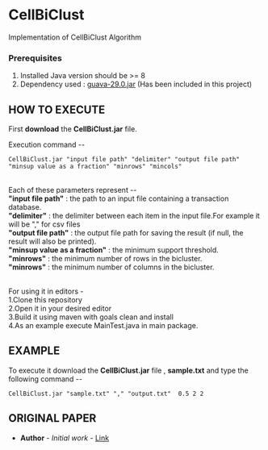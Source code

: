 # CellBiClust
Implementation of CellBiClust Algorithm

### Prerequisites

1. Installed Java version should be >= 8
2. Dependency used : [guava-29.0.jar](https://mvnrepository.com/artifact/com.google.guava/guava/29.0-jre) (Has been included in this project)

## HOW TO EXECUTE

First <b>download</b> the <b>CellBiClust.jar</b> file.

Execution command --
```
CellBiClust.jar "input file path" "delimiter" "output file path" "minsup value as a fraction" "minrows" "mincols"
```
<br>
Each of these parameters represent -- <br>
<b>"input file path"</b>            : the path to an input file containing a transaction database.<br>
<b>"delimiter"</b>                  : the delimiter between each item in the input file.For example it will be "," for csv files<br>
<b>"output file path"</b>           : the output file path for saving the result (if null, the result will also be printed).<br>
<b>"minsup value as a fraction"</b> : the minimum support threshold.<br>
<b>"minrows"</b> : the minimum number of rows in the bicluster.<br>
<b>"minrows"</b> : the minimum number of columns in the bicluster.<br>
 <br>

For using it in editors -<br>
1.Clone this repository <br>
2.Open it in your desired editor<br>
3.Build it using maven with goals clean and install<br>
4.As an example execute MainTest.java in main package.<br>

## EXAMPLE
To execute it download the <b>CellBiClust.jar</b> file , <b>sample.txt</b> and type the following command --<br>
```  
CellBiClust.jar "sample.txt" "," "output.txt"  0.5 2 2
```
## ORIGINAL PAPER
* **Author** - *Initial work* - [Link](link)
